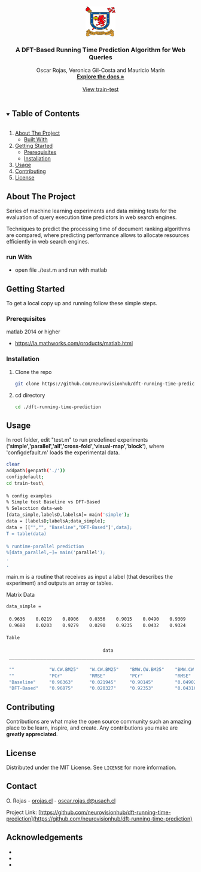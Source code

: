 
<!-- PROJECT LOGO -->
<br />
<p align="center">
  <a href="https://github.com/neurovisionhub/dft-running-time-prediction">
    <img src="images/logo.png" alt="Logo" width="80" height="80">
  </a>

  <h3 align="center">A DFT-Based Running Time Prediction Algorithm for
Web Queries</h3>

  <p align="center">
    Oscar Rojas, Veronica Gil-Costa and Mauricio Marín
    <br />
    <a href="https://github.com/neurovisionhub/dft-running-time-prediction"><strong>Explore the docs »</strong></a>
    <br />
    <br />
    <a href="https://github.com/neurovisionhub/dft-running-time-prediction/tree/master/train-test">View train-test</a>
  </p>
</p>



<!-- TABLE OF CONTENTS -->
<details open="open">
  <summary><h2 style="display: inline-block">Table of Contents</h2></summary>
  <ol>
    <li>
      <a href="#about-the-project">About The Project</a>
      <ul>
        <li><a href="#built-with">Built With</a></li>
      </ul>
    </li>
    <li>
      <a href="#getting-started">Getting Started</a>
      <ul>
        <li><a href="#prerequisites">Prerequisites</a></li>
        <li><a href="#installation">Installation</a></li>
      </ul>
    </li>
    <li><a href="#usage">Usage</a></li>
    <li><a href="#contributing">Contributing</a></li>
    <li><a href="#license">License</a></li>
 <!--   <li><a href="#contact">Contact</a></li>
    <li><a href="#acknowledgements">Acknowledgements</a></li>-->
  </ol>
</details>



<!-- ABOUT THE PROJECT -->
## About The Project

Series of machine learning experiments and data mining tests for the evaluation of query execution time predictors in web search engines.

Techniques to predict the processing time of document ranking algorithms are compared, where predicting performance allows to allocate resources efficiently in web search engines.


### run With

* open file ./test.m and run with matlab 

<!-- GETTING STARTED -->
## Getting Started

To get a local copy up and running follow these simple steps.

### Prerequisites
matlab 2014 or higher

* https://la.mathworks.com/products/matlab.html 

### Installation

1. Clone the repo
   ```sh
   git clone https://github.com/neurovisionhub/dft-running-time-prediction.git
   ```
2. cd directory
   ```sh 
   cd ./dft-running-time-prediction
   ```



<!-- USAGE EXAMPLES -->
## Usage


In root folder, edit "test.m" to run predefined experiments (**'simple','parallel','all','cross-fold','visual-map','block'**), where 'configdefault.m' loads the experimental data.



   ```sh
clear
addpath(genpath('./'))
configdefault;
cd train-test\

% config examples
% Simple test Baseline vs DFT-Based 
% Selecction data-web
[data_simple,labelsD,labelsA]= main('simple');
data = [labelsD;labelsA;data_simple];
data = [["","", "Baseline","DFT-Based"]',data];
T = table(data)

% runtime-parallel prediction
%[data_parallel,~]= main('parallel');
.
.

   ```


main.m is a routine that receives as input a label (that describes the experiment) and outputs an array or tables.

Matrix Data

   ```sh
   data_simple =

    0.9636    0.0219    0.8906    0.0356    0.9015    0.0490    0.9309    0.0330
    0.9688    0.0203    0.9279    0.0290    0.9235    0.0432    0.9324    0.0325

Table

                                       data                                    
    ___________________________________________________________________________

    ""             "W.CW.BM25"    "W.CW.BM25"    "BMW.CW.BM25"    "BMW.CW.BM25"
    ""             "PCr"          "RMSE"         "PCr"            "RMSE"       
    "Baseline"     "0.96363"      "0.021945"     "0.90145"        "0.049025"   
    "DFT-Based"    "0.96875"      "0.020327"     "0.92353"        "0.043161"
   ```





<!-- CONTRIBUTING -->
## Contributing

Contributions are what make the open source community such an amazing place to be learn, inspire, and create. Any contributions you make are **greatly appreciated**.



<!-- LICENSE -->
## License

Distributed under the MIT License. See `LICENSE` for more information.



<!-- CONTACT -->
## Contact

O. Rojas - [orojas.cl](https://orojas.cl) - oscar.rojas.d@usach.cl

Project Link: [https://github.com/neurovisionhub/dft-running-time-prediction](https://github.com/neurovisionhub/dft-running-time-prediction)



<!-- ACKNOWLEDGEMENTS -->
## Acknowledgements

* []()
* []()
* []()

<!-- 
<a rel="license" href="http://creativecommons.org/licenses/by/4.0/"><img alt="Creative Commons License" style="border-width:0" src="https://i.creativecommons.org/l/by/4.0/88x31.png" /></a><br />This work is licensed under a <a rel="license" href="http://creativecommons.org/licenses/by/4.0/">Creative Commons Attribution 4.0 International License</a>.


<!-- MARKDOWN LINKS & IMAGES -->
<!-- https://www.markdownguide.org/basic-syntax/#reference-style-links -->
[contributors-shield]: https://img.shields.io/github/contributors/github_username/repo.svg?style=for-the-badge
[contributors-url]: https://github.com/github_username/repo/graphs/contributors
[forks-shield]: https://img.shields.io/github/forks/github_username/repo.svg?style=for-the-badge
[forks-url]: https://github.com/github_username/repo/network/members
[stars-shield]: https://img.shields.io/github/stars/github_username/repo.svg?style=for-the-badge
[stars-url]: https://github.com/github_username/repo/stargazers
[issues-shield]: https://img.shields.io/github/issues/github_username/repo.svg?style=for-the-badge
[issues-url]: https://github.com/github_username/repo/issues
[license-shield]: https://img.shields.io/github/license/github_username/repo.svg?style=for-the-badge
[license-url]: https://github.com/github_username/repo/blob/master/LICENSE.txt
[linkedin-shield]: https://img.shields.io/badge/-LinkedIn-black.svg?style=for-the-badge&logo=linkedin&colorB=555
[linkedin-url]: https://linkedin.com/in/github_username
